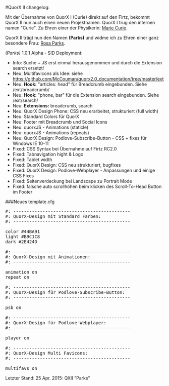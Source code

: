 #QuorX II changelog:

Mit der Übernahme von QuorX I (Curie) direkt auf den Firtz, bekommt QuorX II nun auch einen neuen Projektnamen.
QuorX I trug den internen namen "Curie". Zu Ehren einer der Physikerin: <a href="http://de.wikipedia.org/wiki/Marie_Curie">Marie Curie</a>.


QuorX II trägt nun den Namen **(Parks)** und widme ich zu Ehren einer ganz besondere Frau: <a href="http://de.wikipedia.org/wiki/Rosa_Parks">Rosa Parks</a>.

*(Parks)* 1.0.1 Alpha - SID Deployment:

- Info: Suche + JS erst einmal herausgenommen und durch die Extension search ersetzt!
- Neu: Multifavicons als Idee: siehe https://github.com/McCouman/quorx2.0_documentation/tree/master/ext
- Neu: **Hook:** "articles: head" für Breadcrumb eingebunden. Siehe /ext/breadcrumb/
- Neu: **Hook:** "phone, bar" für die Extension search eingebunden. Siehe /ext/search/
- Neu: **Extensions:** breadcrumb, search
- Neu: QuorX Design Phone: CSS neu erarbeitet, strukturiert (full width)
- Neu: Standard Colors für QuorX
- Neu: Footer mit Breadcrumb und Social Icons
- Neu: quorxJS - Animations (staticle)
- Neu: quorxJS - Animations (repeats)
- Neu: QuorX Design: Podlove-Subscribe-Button - CSS + fixes für Windows IE 10-11
- Fixed: CSS Syntax bei Übernahme auf Firtz RC2.0 
- Fixed: Tabnavigation hight & Logo
- Fixed: Tablet width
- Fixed: QuorX Design: CSS neu strukturiert, bugfixes
- Fixed: QuorX Design: Podlove-Webplayer - Anpassungen und einige CSS Fixes
- Fixed: Seitenverdeckung bei Landscape zu Portrait Mode
- Fixed: falsche auto scrollhöhen beim klicken des Scroll-To-Head Button im Footer 

###Neues template.cfg
<pre>
#: --------------------------------------------
#: QuorX-Design mit Standard Farben:
#: --------------------------------------------

color #44BA91
light #B9C1C8
dark #2E424D

#: --------------------------------------------
#: QuorX-Design mit Animationen:
#: --------------------------------------------

animation on
repeat on

#: --------------------------------------------
#: QuorX-Design für Podlove-Subscribe-Button:
#: --------------------------------------------

psb on

#: --------------------------------------------
#: QuorX-Design für Podlove-Webplayer:
#: --------------------------------------------

player on

#: --------------------------------------------
#: QuorX-Design Multi Favicons:
#: --------------------------------------------

multifavs on
</pre>

Letzter Stand: 25 Apr. 2015: QXII "Parks" 
